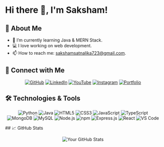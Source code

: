 


# Hi there 👋, I'm Saksham!

## 🚀 About Me
- 🌱 I’m currently learning Java & MERN Stack.
- 💻 I love working on web development.
- 📫 How to reach me: [sakshamsatnalika723@gmail.com](mailto:sakshamsatnalika723@gmail.com).


## 🔗 Connect with Me
<div align="center">

[![GitHub](https://img.shields.io/badge/-GitHub-000?style=for-the-badge&logo=github)](https://github.com/Saks34)
[![LinkedIn](https://img.shields.io/badge/-LinkedIn-blue?style=for-the-badge&logo=linkedin)](https://www.linkedin.com/in/sakshamsatnalika)
[![YouTube](https://img.shields.io/badge/-YouTube-red?style=for-the-badge&logo=youtube)](https://youtube.com/@sakshusat)
[![Instagram](https://img.shields.io/badge/-Instagram-purple?style=for-the-badge&logo=instagram)](https://instagram.com/sakshusat)
[![Portfolio](https://img.shields.io/badge/-Portfolio-critical?style=for-the-badge&logo=web)](https://sakshamsatnalika.netlify.app/)
</div>

## 🛠️ Technologies & Tools
<div align="center">
  
![Python](https://img.shields.io/badge/-Python-blue?style=for-the-badge&logo=python)
![Java](https://img.shields.io/badge/-Java-orange?style=for-the-badge&logo=java)
![HTML5](https://img.shields.io/badge/-HTML5-red?style=for-the-badge&logo=html5)
![CSS3](https://img.shields.io/badge/-CSS3-blue?style=for-the-badge&logo=css3)
![JavaScript](https://img.shields.io/badge/-JavaScript-yellow?style=for-the-badge&logo=javascript)
![TypeScript](https://img.shields.io/badge/-TypeScript-blue?style=for-the-badge&logo=typescript)
![MongoDB](https://img.shields.io/badge/-MongoDB-green?style=for-the-badge&logo=mongodb)
![MySQL](https://img.shields.io/badge/-MySQL-blue?style=for-the-badge&logo=mysql)
![Node.js](https://img.shields.io/badge/-Node.js-green?style=for-the-badge&logo=node.js)
![npm](https://img.shields.io/badge/-npm-red?style=for-the-badge&logo=npm)
![Express.js](https://img.shields.io/badge/-Express.js-black?style=for-the-badge&logo=express)
![React](https://img.shields.io/badge/-React-blue?style=for-the-badge&logo=react)
![VS Code](https://img.shields.io/badge/-VS%20Code-blue?style=for-the-badge&logo=visualstudiocode)
</div>
## 📈 GitHub Stats
<div align="center">
  
![Your GitHub Stats](https://github-readme-stats.vercel.app/api?username=Saks34&show_icons=true&theme=dark)
</div>

